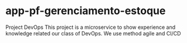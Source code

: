 # app-pf-gerenciamento-estoque
Project DevOps
This project is a microservice to show experience and knowledge related our class of DevOps.
We use method agile and CI/CD